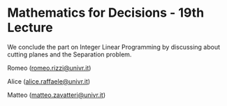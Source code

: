# Mathematics for Decisions - 19th Lecture #

We conclude the part on Integer Linear Programming by discussing about cutting planes and the Separation problem.

Romeo (romeo.rizzi@univr.it)

Alice (alice.raffaele@univr.it)

Matteo (matteo.zavatteri@univr.it)